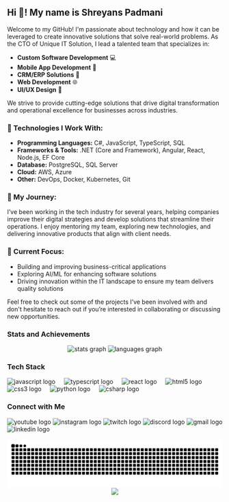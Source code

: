 
<h2 align="left">Hi 👋! My name is Shreyans Padmani</h2>
<!-- I'm the Chief Technology Officer (CTO) at Unique IT Solution -->
<p>Welcome to my GitHub! I'm passionate about technology and how it can be leveraged to create innovative solutions that solve real-world problems. As the CTO of Unique IT Solution, I lead a talented team that specializes in:</p>

<ul>
    <li><strong>Custom Software Development</strong> 💻</li>
    <li><strong>Mobile App Development</strong> 📱</li>
    <li><strong>CRM/ERP Solutions</strong> 🔧</li>
    <li><strong>Web Development</strong> 🌐</li>
    <li><strong>UI/UX Design</strong> 🎨</li>
</ul>

<p>We strive to provide cutting-edge solutions that drive digital transformation and operational excellence for businesses across industries.</p>

<h3>🚀 Technologies I Work With:</h3>
<ul>
    <li><strong>Programming Languages:</strong> C#, JavaScript, TypeScript, SQL</li>
    <li><strong>Frameworks & Tools:</strong> .NET (Core and Framework), Angular, React, Node.js, EF Core</li>
    <li><strong>Database:</strong> PostgreSQL, SQL Server</li>
    <li><strong>Cloud:</strong> AWS, Azure</li>
    <li><strong>Other:</strong> DevOps, Docker, Kubernetes, Git</li>
</ul>

<h3>💼 My Journey:</h3>
<p>I’ve been working in the tech industry for several years, helping companies improve their digital strategies and develop solutions that streamline their operations. I enjoy mentoring my team, exploring new technologies, and delivering innovative products that align with client needs.</p>

<h3>🌱 Current Focus:</h3>
<ul>
    <li>Building and improving business-critical applications</li>
    <li>Exploring AI/ML for enhancing software solutions</li>
    <li>Driving innovation within the IT landscape to ensure my team delivers quality solutions</li>
</ul>

<p>Feel free to check out some of the projects I’ve been involved with and don't hesitate to reach out if you’re interested in collaborating or discussing new opportunities.</p>

### Stats and Achievements
<div align="center">
  <img src="https://github-readme-stats.vercel.app/api?username=shreyansuni&hide_title=false&hide_rank=false&show_icons=true&include_all_commits=true&count_private=true&disable_animations=false&theme=dracula&locale=en&hide_border=false" height="150" alt="stats graph"  />
  <img src="https://github-readme-stats.vercel.app/api/top-langs?username=shreyansuni&locale=en&hide_title=false&layout=compact&card_width=320&langs_count=5&theme=dracula&hide_border=false" height="150" alt="languages graph"  />
</div>



### Tech Stack
<div align="left">
  <img src="https://cdn.jsdelivr.net/gh/devicons/devicon/icons/javascript/javascript-original.svg" height="30" alt="javascript logo"  />
  <img width="12" />
  <img src="https://cdn.jsdelivr.net/gh/devicons/devicon/icons/typescript/typescript-original.svg" height="30" alt="typescript logo"  />
  <img width="12" />
  <img src="https://cdn.jsdelivr.net/gh/devicons/devicon/icons/react/react-original.svg" height="30" alt="react logo"  />
  <img width="12" />
  <img src="https://cdn.jsdelivr.net/gh/devicons/devicon/icons/html5/html5-original.svg" height="30" alt="html5 logo"  />
  <img width="12" />
  <img src="https://cdn.jsdelivr.net/gh/devicons/devicon/icons/css3/css3-original.svg" height="30" alt="css3 logo"  />
  <img width="12" />
  <img src="https://cdn.jsdelivr.net/gh/devicons/devicon/icons/python/python-original.svg" height="30" alt="python logo"  />
  <img width="12" />
  <img src="https://cdn.jsdelivr.net/gh/devicons/devicon/icons/csharp/csharp-original.svg" height="30" alt="csharp logo"  />
</div>

### Connect with Me
<div align="left">
  <img src="https://img.shields.io/static/v1?message=Youtube&logo=youtube&label=&color=FF0000&logoColor=white&labelColor=&style=for-the-badge" height="35" alt="youtube logo"  />
  <img src="https://img.shields.io/static/v1?message=Instagram&logo=instagram&label=&color=E4405F&logoColor=white&labelColor=&style=for-the-badge" height="35" alt="instagram logo"  />
  <img src="https://img.shields.io/static/v1?message=Twitch&logo=twitch&label=&color=9146FF&logoColor=white&labelColor=&style=for-the-badge" height="35" alt="twitch logo"  />
  <img src="https://img.shields.io/static/v1?message=Discord&logo=discord&label=&color=7289DA&logoColor=white&labelColor=&style=for-the-badge" height="35" alt="discord logo"  />
  <img src="https://img.shields.io/static/v1?message=Gmail&logo=gmail&label=&color=D14836&logoColor=white&labelColor=&style=for-the-badge" height="35" alt="gmail logo"  />
  <img src="https://img.shields.io/static/v1?message=LinkedIn&logo=linkedin&label=&color=0077B5&logoColor=white&labelColor=&style=for-the-badge" height="35" alt="linkedin logo"  />
</div>

<br clear="both">

<img src="https://raw.githubusercontent.com/shreyansuni/shreyansuni/output/snake.svg" alt="Snake animation" />

<div align="center">
  <img src="https://profile-counter.glitch.me/shreyansuni/count.svg?"  />
</div>

